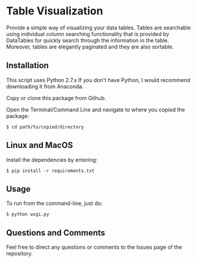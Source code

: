 # Table Visualization
Provide a simple way of visualizing your data tables. Tables are searchable using individual column searching functionality that is provided by DataTables for quickly search through the information in the table. Moreover, tables are elegantly paginated and they are also sortable.
## Installation
This script uses Python 2.7.x If you don't have Python, I would recommend downloading it from Anaconda.

Copy or clone this package from Github.

Open the Terminal/Command Line and navigate to where you copied the package:

```
$ cd path/to/copied/directory
```

## Linux and MacOS
Install the dependencies by entering:
```
$ pip install -r requirements.txt
```

## Usage
To run from the command-line, just do:
```
$ python wsgi.py
```

## Questions and Comments
Feel free to direct any questions or comments to the Issues page of the repository.

